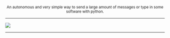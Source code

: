 <p align="center">
  <small>An autonomous and very simple way to send a large amount of messages or type in some software with python.</small>
</p>
<hr>

 <img src="img\tela.PNG" >
 <hr>
